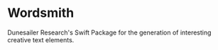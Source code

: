 # Wordsmith

Dunesailer Research's Swift Package for the generation of interesting creative text elements.
